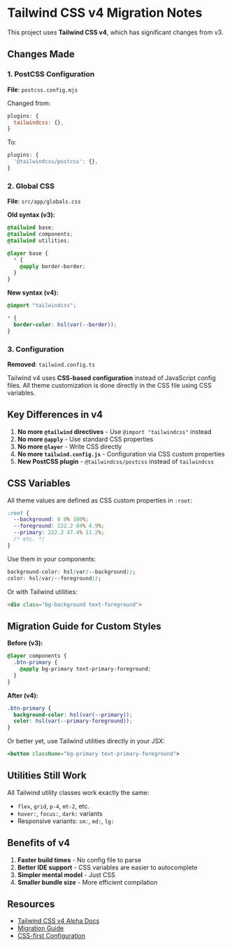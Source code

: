 # Tailwind CSS v4 Migration Notes

This project uses **Tailwind CSS v4**, which has significant changes from v3.

## Changes Made

### 1. PostCSS Configuration
**File**: `postcss.config.mjs`

Changed from:
```javascript
plugins: {
  tailwindcss: {},
}
```

To:
```javascript
plugins: {
  '@tailwindcss/postcss': {},
}
```

### 2. Global CSS
**File**: `src/app/globals.css`

**Old syntax (v3):**
```css
@tailwind base;
@tailwind components;
@tailwind utilities;

@layer base {
  * {
    @apply border-border;
  }
}
```

**New syntax (v4):**
```css
@import "tailwindcss";

* {
  border-color: hsl(var(--border));
}
```

### 3. Configuration
**Removed**: `tailwind.config.ts`

Tailwind v4 uses **CSS-based configuration** instead of JavaScript config files. All theme customization is done directly in the CSS file using CSS variables.

## Key Differences in v4

1. **No more `@tailwind` directives** - Use `@import "tailwindcss"` instead
2. **No more `@apply`** - Use standard CSS properties
3. **No more `@layer`** - Write CSS directly
4. **No more `tailwind.config.js`** - Configuration via CSS custom properties
5. **New PostCSS plugin** - `@tailwindcss/postcss` instead of `tailwindcss`

## CSS Variables

All theme values are defined as CSS custom properties in `:root`:

```css
:root {
  --background: 0 0% 100%;
  --foreground: 222.2 84% 4.9%;
  --primary: 222.2 47.4% 11.2%;
  /* etc. */
}
```

Use them in your components:
```css
background-color: hsl(var(--background));
color: hsl(var(--foreground));
```

Or with Tailwind utilities:
```html
<div class="bg-background text-foreground">
```

## Migration Guide for Custom Styles

**Before (v3):**
```css
@layer components {
  .btn-primary {
    @apply bg-primary text-primary-foreground;
  }
}
```

**After (v4):**
```css
.btn-primary {
  background-color: hsl(var(--primary));
  color: hsl(var(--primary-foreground));
}
```

Or better yet, use Tailwind utilities directly in your JSX:
```jsx
<button className="bg-primary text-primary-foreground">
```

## Utilities Still Work

All Tailwind utility classes work exactly the same:
- `flex`, `grid`, `p-4`, `mt-2`, etc.
- `hover:`, `focus:`, `dark:` variants
- Responsive variants: `sm:`, `md:`, `lg:`

## Benefits of v4

1. **Faster build times** - No config file to parse
2. **Better IDE support** - CSS variables are easier to autocomplete
3. **Simpler mental model** - Just CSS
4. **Smaller bundle size** - More efficient compilation

## Resources

- [Tailwind CSS v4 Alpha Docs](https://tailwindcss.com/docs/v4-alpha)
- [Migration Guide](https://tailwindcss.com/docs/upgrade-guide)
- [CSS-first Configuration](https://tailwindcss.com/docs/v4-alpha#css-first-configuration)
